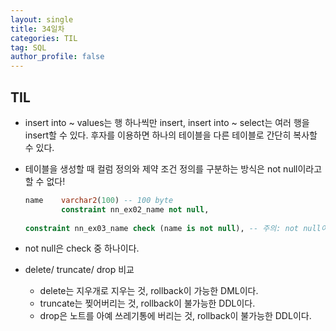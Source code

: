 ```yaml
---
layout: single
title: 34일차
categories: TIL
tag: SQL
author_profile: false
---
```


## TIL

- insert into ~ values는 행 하나씩만 insert, insert into ~ select는 여러 행을 insert할 수 있다. 후자를 이용하면 하나의 테이블을 다른 테이블로 간단히 복사할 수 있다.

- 테이블을 생성할 때 컬럼 정의와 제약 조건 정의를 구분하는 방식은  not null이라고 할 수 없다!

  ```sql
  name    varchar2(100) -- 100 byte
          constraint nn_ex02_name not null, 
              
  constraint nn_ex03_name check (name is not null), -- 주의: not null이라고 할 수 없음!            
  ```

- not null은 check 중 하나이다.
- delete/ truncate/ drop 비교
  - delete는 지우개로 지우는 것, rollback이 가능한 DML이다. 
  - truncate는 찢어버리는 것, rollback이 불가능한 DDL이다.
  - drop은 노트를 아예 쓰레기통에 버리는 것, rollback이 불가능한 DDL이다.